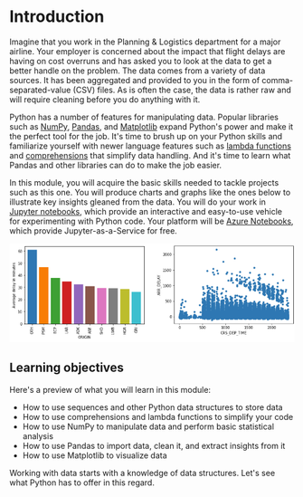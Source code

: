 # Introduction

Imagine that you work in the Planning & Logistics department for a major airline. Your employer is concerned about the impact that flight delays are having on cost overruns and has asked you to look at the data to get a better handle on the problem. The data comes from a variety of data sources. It has been aggregated and provided to you in the form of comma-separated-value (CSV) files. As is often the case, the data is rather raw and will require cleaning before you do anything with it. 

Python has a number of features for manipulating data. Popular libraries such as [NumPy](https://www.numpy.org/), [Pandas](https://pandas.pydata.org/), and [Matplotlib](https://matplotlib.org/) expand Python's power and make it the perfect tool for the job. It's time to brush up on your Python skills and familiarize yourself with newer language features such as [lambda functions](https://www.w3schools.com/python/python_lambda.asp) and [comprehensions](https://medium.com/better-programming/list-comprehension-in-python-8895a785550b) that simplify data handling. And it's time to learn what Pandas and other libraries can do to make the job easier.

In this module, you will acquire the basic skills needed to tackle projects such as this one. You will produce charts and graphs like the ones below to illustrate key insights gleaned from the data. You will do your work in [Jupyter notebooks](https://jupyter.org/), which provide an interactive and easy-to-use vehicle for experimenting with Python code. Your platform will be [Azure Notebooks](https://notebooks.azure.com), which provide Jupyter-as-a-Service for free.

![](media/intro-charts.png)

## Learning objectives

Here's a preview of what you will learn in this module:

- How to use sequences and other Python data structures to store data
- How to use comprehensions and lambda functions to simplify your code
- How to use NumPy to manipulate data and perform basic statistical analysis
- How to use Pandas to import data, clean it, and extract insights from it
- How to use Matplotlib to visualize data

Working with data starts with a knowledge of data structures. Let's see what Python has to offer in this regard.